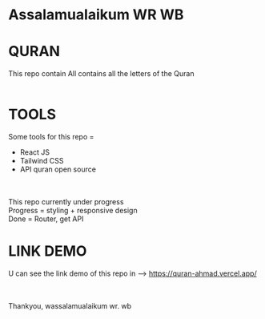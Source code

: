 # Assalamualaikum WR WB
# QURAN 
This repo contain All contains all the letters of the Quran
<br>
<br>

# TOOLS
Some tools for this repo = 
<br>
- React JS
- Tailwind CSS
- API quran open source
<br>
<br>
This repo currently under progress
<br>
Progress = styling + responsive design
<br>
Done = Router, get API

# LINK DEMO
U can see the link demo of this repo in --> https://quran-ahmad.vercel.app/

<br>
<br>
Thankyou, wassalamualaikum wr. wb
